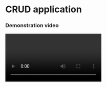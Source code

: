 <h1>CRUD application</h1>
<h3>Demonstration video</h3>
<video src="https://github.com/ELMASOUDIHamza/fullstack-app/assets/102604544/85fb9d57-6c1e-4c22-a8d9-683810cb83da" controls autoplay />
  <video autoplay controls>
    <source src="https://github.com/ELMASOUDIHamza/fullstack-app/assets/102604544/85fb9d57-6c1e-4c22-a8d9-683810cb83da"
        type="video/mp4" />
  </video>
<h3>Frontend structure code</h3>
<img src=captures/frontend/structure_code.PNG />
<h3>Backend structure code</h3>
<img src=captures/backend/structure_code.PNG />






